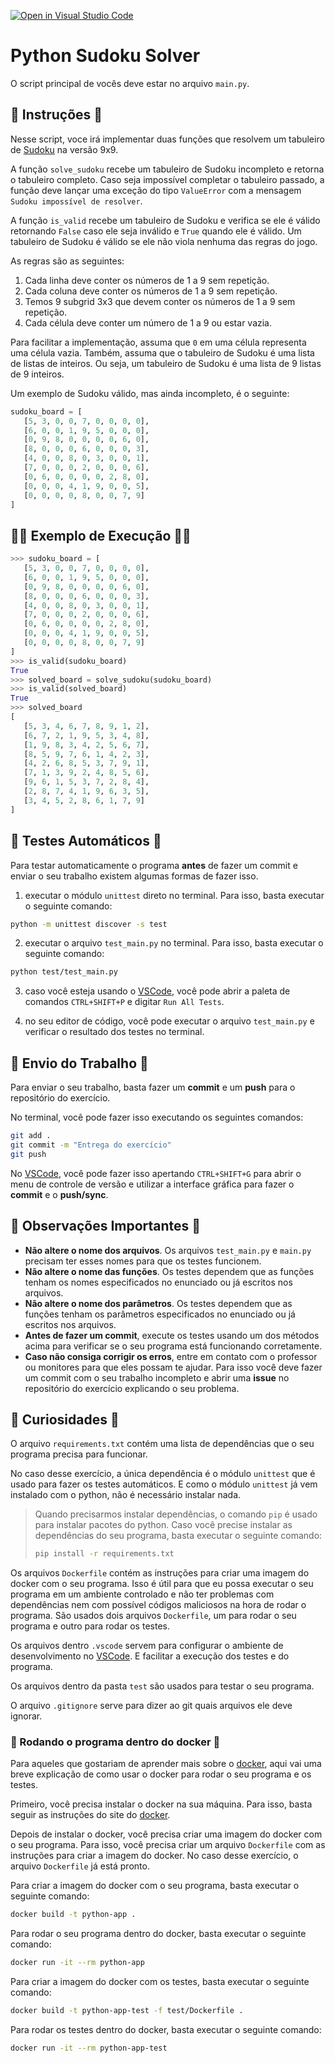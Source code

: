 [![Open in Visual Studio Code](https://classroom.github.com/assets/open-in-vscode-718a45dd9cf7e7f842a935f5ebbe5719a5e09af4491e668f4dbf3b35d5cca122.svg)](https://classroom.github.com/online_ide?assignment_repo_id=11272091&assignment_repo_type=AssignmentRepo)
# Python Sudoku Solver

O script principal de vocês deve estar no arquivo `main.py`.

## 📝 Instruções 📝

Nesse script, voce irá implementar duas funções que resolvem um tabuleiro de [Sudoku](https://pt.wikipedia.org/wiki/Sudoku) na versão 9x9.

A função `solve_sudoku` recebe um tabuleiro de Sudoku incompleto e retorna o tabuleiro completo.
Caso seja impossível completar o tabuleiro passado, a função deve lançar uma exceção do tipo `ValueError` com a mensagem `Sudoku impossível de resolver`.

A função `is_valid` recebe um tabuleiro de Sudoku e verifica se ele é válido retornando `False` caso ele seja inválido e `True` quando ele é válido.
Um tabuleiro de Sudoku é válido se ele não viola nenhuma das regras do jogo.

As regras são as seguintes:

1. Cada linha deve conter os números de 1 a 9 sem repetição.
2. Cada coluna deve conter os números de 1 a 9 sem repetição.
3. Temos 9 subgrid 3x3 que devem conter os números de 1 a 9 sem repetição.
4. Cada célula deve conter um número de 1 a 9 ou estar vazia.

Para facilitar a implementação, assuma que `0` em uma célula representa uma célula vazia.
Também, assuma que o tabuleiro de Sudoku é uma lista de listas de inteiros.
Ou seja, um tabuleiro de Sudoku é uma lista de 9 listas de 9 inteiros.

Um exemplo de Sudoku válido, mas ainda incompleto, é o seguinte:

```python
sudoku_board = [
   [5, 3, 0, 0, 7, 0, 0, 0, 0],
   [6, 0, 0, 1, 9, 5, 0, 0, 0],
   [0, 9, 8, 0, 0, 0, 0, 6, 0],
   [8, 0, 0, 0, 6, 0, 0, 0, 3],
   [4, 0, 0, 8, 0, 3, 0, 0, 1],
   [7, 0, 0, 0, 2, 0, 0, 0, 6],
   [0, 6, 0, 0, 0, 0, 2, 8, 0],
   [0, 0, 0, 4, 1, 9, 0, 0, 5],
   [0, 0, 0, 0, 8, 0, 0, 7, 9]
]
```

## 🧑‍💻 Exemplo de Execução 🧑‍💻

```python
>>> sudoku_board = [
   [5, 3, 0, 0, 7, 0, 0, 0, 0],
   [6, 0, 0, 1, 9, 5, 0, 0, 0],
   [0, 9, 8, 0, 0, 0, 0, 6, 0],
   [8, 0, 0, 0, 6, 0, 0, 0, 3],
   [4, 0, 0, 8, 0, 3, 0, 0, 1],
   [7, 0, 0, 0, 2, 0, 0, 0, 6],
   [0, 6, 0, 0, 0, 0, 2, 8, 0],
   [0, 0, 0, 4, 1, 9, 0, 0, 5],
   [0, 0, 0, 0, 8, 0, 0, 7, 9]
]
>>> is_valid(sudoku_board)
True
>>> solved_board = solve_sudoku(sudoku_board)
>>> is_valid(solved_board)
True
>>> solved_board
[
   [5, 3, 4, 6, 7, 8, 9, 1, 2],
   [6, 7, 2, 1, 9, 5, 3, 4, 8],
   [1, 9, 8, 3, 4, 2, 5, 6, 7],
   [8, 5, 9, 7, 6, 1, 4, 2, 3],
   [4, 2, 6, 8, 5, 3, 7, 9, 1],
   [7, 1, 3, 9, 2, 4, 8, 5, 6],
   [9, 6, 1, 5, 3, 7, 2, 8, 4],
   [2, 8, 7, 4, 1, 9, 6, 3, 5],
   [3, 4, 5, 2, 8, 6, 1, 7, 9]
]
```

## 🧪 Testes Automáticos 🧪

Para testar automaticamente o programa **antes** de fazer um commit e enviar o seu trabalho existem algumas formas de fazer isso.

1. executar o módulo `unittest` direto no terminal.
   Para isso, basta executar o seguinte comando:

```bash
python -m unittest discover -s test
```

2. executar o arquivo `test_main.py` no terminal.
   Para isso, basta executar o seguinte comando:

```bash
python test/test_main.py
```

3. caso você esteja usando o [VSCode](https://code.visualstudio.com/), você pode abrir a paleta de comandos `CTRL+SHIFT+P` e digitar `Run All Tests`.

4. no seu editor de código, você pode executar o arquivo `test_main.py` e verificar o resultado dos testes no terminal.

## 👋 Envio do Trabalho 👋

Para enviar o seu trabalho, basta fazer um **commit** e um **push** para o repositório do exercício.

No terminal, você pode fazer isso executando os seguintes comandos:

```bash
git add .
git commit -m "Entrega do exercício"
git push
```

No [VSCode](https://code.visualstudio.com/), você pode fazer isso apertando `CTRL+SHIFT+G` para abrir o menu de controle de versão e utilizar a interface gráfica para fazer o **commit** e o **push/sync**.

## 🤖 Observações Importantes 🤖

- **Não altere o nome dos arquivos**. Os arquivos `test_main.py` e `main.py` precisam ter esses nomes para que os testes funcionem.
- **Não altere o nome das funções**. Os testes dependem que as funções tenham os nomes especificados no enunciado ou já escritos nos arquivos.
- **Não altere o nome dos parâmetros**. Os testes dependem que as funções tenham os parâmetros especificados no enunciado ou já escritos nos arquivos.
- **Antes de fazer um commit**, execute os testes usando um dos métodos acima para verificar se o seu programa está funcionando corretamente.
- **Caso não consiga corrigir os erros**, entre em contato com o professor ou monitores para que eles possam te ajudar.
  Para isso você deve fazer um commit com o seu trabalho incompleto e abrir uma **issue** no repositório do exercício explicando o seu problema.

## 👀 Curiosidades 👀

O arquivo `requirements.txt` contém uma lista de dependências que o seu programa precisa para funcionar.

No caso desse exercício, a única dependência é o módulo `unittest` que é usado para fazer os testes automáticos.
E como o módulo `unittest` já vem instalado com o python, não é necessário instalar nada.

> Quando precisarmos instalar dependências, o comando `pip` é usado para instalar pacotes do python.
> Caso você precise instalar as dependências do seu programa, basta executar o seguinte comando:
>
> ```bash
> pip install -r requirements.txt
> ```

Os arquivos `Dockerfile` contém as instruções para criar uma imagem do docker com o seu programa.
Isso é útil para que eu possa executar o seu programa em um ambiente controlado e não ter problemas com dependências nem com possível códigos maliciosos na hora de rodar o programa.
São usados dois arquivos `Dockerfile`, um para rodar o seu programa e outro para rodar os testes.

Os arquivos dentro `.vscode` servem para configurar o ambiente de desenvolvimento no [VSCode](https://code.visualstudio.com/).
E facilitar a execução dos testes e do programa.

Os arquivos dentro da pasta `test` são usados para testar o seu programa.

O arquivo `.gitignore` serve para dizer ao git quais arquivos ele deve ignorar.

### :whale: Rodando o programa dentro do docker :whale:

Para aqueles que gostariam de aprender mais sobre o [docker](https://www.docker.com/), aqui vai uma breve explicação de como usar o docker para rodar o seu programa e os testes.

Primeiro, você precisa instalar o docker na sua máquina.
Para isso, basta seguir as instruções do site do [docker](https://docs.docker.com/get-docker/).

Depois de instalar o docker, você precisa criar uma imagem do docker com o seu programa.
Para isso, você precisa criar um arquivo `Dockerfile` com as instruções para criar a imagem do docker.
No caso desse exercício, o arquivo `Dockerfile` já está pronto.

Para criar a imagem do docker com o seu programa, basta executar o seguinte comando:

```bash
docker build -t python-app .
```

Para rodar o seu programa dentro do docker, basta executar o seguinte comando:

```bash
docker run -it --rm python-app
```

Para criar a imagem do docker com os testes, basta executar o seguinte comando:

```bash
docker build -t python-app-test -f test/Dockerfile .
```

Para rodar os testes dentro do docker, basta executar o seguinte comando:

```bash
docker run -it --rm python-app-test
```
